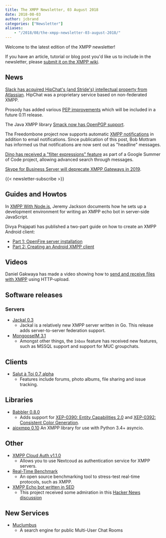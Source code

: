 ```yaml
---
title: The XMPP Newsletter, 03 August 2018
date: 2018-08-03
author: jcbrand
categories: ["Newsletter"]
aliases:
    - "/2018/08/the-xmpp-newsletter-03-august-2018/"
---
```


Welcome to the latest edition of the XMPP newsletter!

If you have an article, tutorial or blog post you'd like us to include in the
newsletter, please [submit it on the XMPP wiki](https://wiki.xmpp.org/web/News_and_Articles_for_the_next_XMPP_Newsletter).

## News

[Slack has acquired HipChat's (and Stride's) intellectual property from
Atlassian](https://techcrunch.com/2018/07/26/atlassians-hipchat-and-stride-to-be-discontinued-with-slack-buying-up-the-ip/).
HipChat was a proprietary service based on non-federated XMPP.

Prosody has added various [PEP improvements](https://blog.prosody.im/pep-improvements-in-trunk/)
which will be included in a future 0.11 release.

The Java XMPP library [Smack now has OpenPGP support](https://blogs.fsfe.org/vanitasvitae/2018/07/30/summer-of-code-smack-has-openpgp-support/).

The Freedombone project now supports automatic [XMPP notifications](https://blog.freedombone.net/xmpp-notifications)
in addition to email notifications. Since publication of this post, Bob Mottram has informed us that
notifications are now sent out as "headline" messages.

[Dino has received a "filter expressions" feature](https://gnomegsoc2018.wordpress.com/2018/07/22/filter-expressions/)
as part of a Google Summer of Code project, allowing advanced search through messages.

[Skype for Business Server will deprecate XMPP Gateways in 2019](https://docs.microsoft.com/en-us/SkypeForBusiness/deprecated).

{{< newsletter-subscribe >}}

## Guides and Howtos

In [XMPP With Node.js](https://ackso.net/post/xmpp-with-nodejs/), Jeremy
Jackson documents how he sets up a development environment for writing an XMPP echo bot in server-side JavaScript.

Divya Prajapati has published a two-part guide on how to create an XMPP Android client:
* [Part 1: OpenFire server installation](https://androworldblog.wordpress.com/2018/07/29/implementing-xmpp-xtensible-messaging-and-presence-protocol-part-1-open-fire-server-installation/)
* [Part 2: Creating an Android XMPP client](https://androworldblog.wordpress.com/2018/07/29/implementing-xmpp-xtensible-messaging-and-presence-protocol-part-2-setup-android-client/)

## Videos

Daniel Gakwaya has made a video showing how to [send and receive files with XMPP](https://www.youtube.com/watch?v=87ioCEG2x1g) using HTTP-upload.

## Software releases

### Servers

* [Jackal 0.3](https://github.com/ortuman/jackal/releases/tag/0.3)
    - Jackal is a relatively new XMPP server written in Go.
      This release adds server-to-server federation support.
* [MongooseIM 3.1](https://www.erlang-solutions.com/blog/mongooseim-3-1-inbox-got-better-testing-got-easier.html)
    - Amongst other things, the `Inbox` feature has received new features, such as MSSQL support and
      support for MUC groupchats.

## Clients

* [Salut à Toi 0.7 alpha](https://www.goffi.org/b/Uj5MCqezCwQUuYvKhSFAwL/salut-alpha-contributors,-take-your-keyboards)
    - Features include forums, photo albums, file sharing and issue tracking.

## Libraries

* [Babbler 0.8.0](https://babbler-xmpp.blogspot.com/2018/07/babbler-080-released.html)
    - Adds support for [XEP-0390: Entity Capabilities 2.0](https://xmpp.org/extensions/xep-0390.html) and [XEP-0392: Consistent Color Generation](https://xmpp.org/extensions/xep-0392.html).
* [aioxmpp 0.10](https://github.com/horazont/aioxmpp)
    An XMPP library for use with Python 3.4+ asyncio.

## Other

* [XMPP Cloud Auth v1.1.0](https://www.jsxc.org/blog/2018/07/24/xcauth-v1.1.0-released.html)
    - Allows you to use Nextcoud as authentication service for XMPP servers.
* [Real-Time Benchmark](https://blog.process-one.net/announcing-rtb-an-open-source-real-time-protocols-benchmark-tool/)
    - An open source benchmarking tool to stress-test real-time protocols, such as XMPP.
* [XMPP Echo bot written in SED](https://github.com/horazont/xmpp-echo-bot)
    - This project received some admiration in this [Hacker News discussion](https://news.ycombinator.com/item?id=17601761)

## New Services

* [Muclumbus](https://muclumbus.jabbercat.org/)
    - A search engine for public Multi-User Chat Rooms
